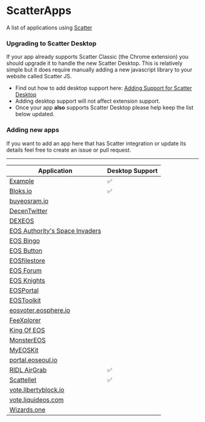 # ScatterApps

A list of applications using [Scatter](https://get-scatter.com)

### Upgrading to Scatter Desktop

If your app already supports Scatter Classic (the Chrome extension) you should upgrade it to handle the new Scatter Desktop. This is relatively simple but it does require manually adding a new javascript library to your website called Scatter JS.

- Find out how to add desktop support here: [Adding Support for Scatter Desktop](https://github.com/GetScatter/scatter-js/blob/master/README.md#switching-from-extension-only-to-extensiondesktop-support)
- Adding desktop support will not affect extension support.
- Once your app **also** supports Scatter Desktop please help keep the list below updated.

### Adding new apps

If you want to add an app here that has Scatter integration or update its details feel free to create an issue or pull request.

-------------

| Application | Desktop Support |
| -- | -- |
| [Example](https://get-scatter.com) | :white_check_mark: |
| [Bloks.io](https://bloks.io/) | :white_check_mark: |
| [buyeosram.io](https://buyeosram.io) | |
| [DecenTwitter](http://decentwitter.com) | |
| [DEXEOS](https://dexeos.io/) | | 
| [EOS Authority's Space Invaders](https://eosauthority.com/spaceMainnet) | |
| [EOS Bingo](https://eosbingo.net) | |
| [EOS Button](https://eosbutton.io) | |
| [EOSfilestore](https://eosfilestore.now.sh) | |
| [EOS Forum](https://eos-forum.org) | |
| [EOS Knights](http://eosknights.io) | |
| [EOSPortal](http://eosportal.io) | |
| [EOSToolkit](https://eostoolkit.io) | |
| [eosvoter.eosphere.io](https://eosvoter.eosphere.io) | |
| [FeeXplorer](https://eos.feexplorer.io) | |
| [King Of EOS](https://kingofeos.com) | |
| [MonsterEOS](http://monstereos.io) | |
| [MyEOSKit](https://www.myeoskit.com) | |
| [portal.eoseoul.io](https://portal.eoseoul.io) | |
| [RIDL AirGrab](https://ridl.get-scatter.com) | :white_check_mark: |
| [Scattellet](https://scattellet.com) | :white_check_mark: |
| [vote.libertyblock.io](http://vote.libertyblock.io) | |
| [vote.liquideos.com](http://vote.liquideos.com) | |
| [Wizards.one](https://game.wizards.one) | |
